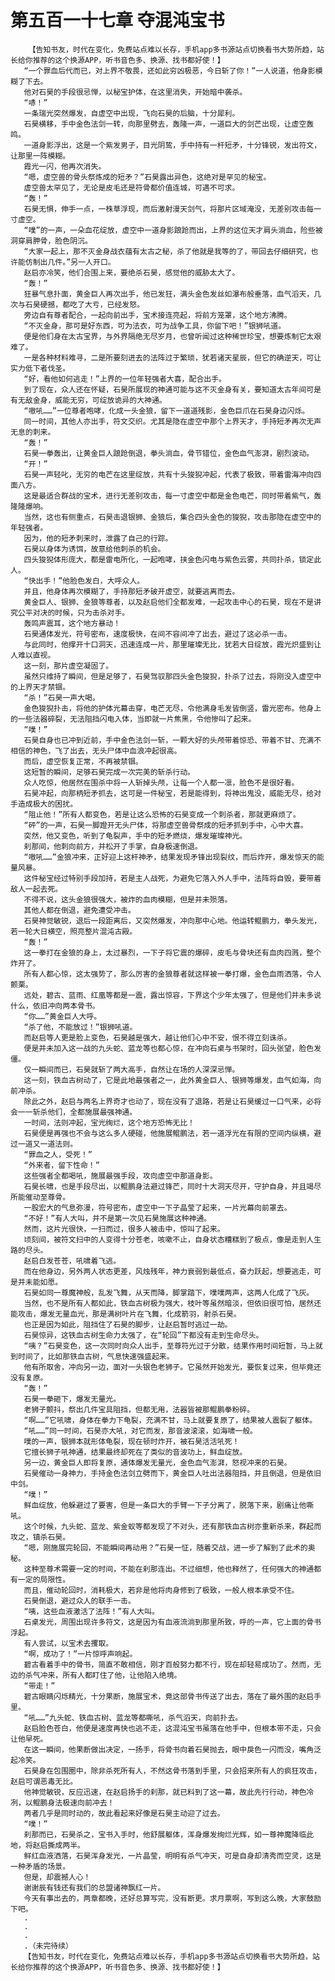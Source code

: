 # 第五百一十七章 夺混沌宝书
        【告知书友，时代在变化，免费站点难以长存，手机app多书源站点切换看书大势所趋，站长给你推荐的这个换源APP，听书音色多、换源、找书都好使！】
       “一个罪血后代而已，对上界不敬畏，还如此穷凶极恶，今日斩了你！”一人说道，他身影模糊了下去。
       他对石昊的手段很忌惮，以秘宝护体，在这里消失，开始暗中袭杀。
       “哧！”
       一条瑞光突然爆发，自虚空中出现，飞向石昊的后脑，十分犀利。
       石昊横移，手中金色法剑一转，向那里劈去，轰隆一声，一道巨大的剑芒出现，让虚空轰鸣。
       一道身影浮出，这是一个紫发男子，目光阴鸷，手中持有一杆短矛，十分锋锐，发出符文，让那里一阵模糊。
       霞光一闪，他再次消失。
       “嗯，虚空兽的骨头祭炼成的短矛？”石昊露出异色，这绝对是罕见的秘宝。
       虚空兽太罕见了，无论是皮毛还是符骨都价值连城，可遇不可求。
       “轰！”
       石昊无惧，伸手一点，一株草浮现，而后激射漫天剑气，将那片区域淹没，无差别攻击每一寸虚空。
       “噗”的一声，一朵血花绽放，虚空中一道身影踉跄而出，上界的这位天才肩头淌血，险些被洞穿肩胛骨，脸色阴沉。
       “大家一起上，那不灭金身战衣蕴有太古之秘，杀了他就是我等的了，带回去仔细研究，也许能仿制出几件。”另一人开口。
       赵启亦冷笑，他们合围上来，要绝杀石昊，感觉他的威胁太大了。
       “轰！”
       狂暴气息扑面，黄金巨人再次出手，他已发狂，满头金色发丝如瀑布般垂落，血气滔天，几次与石昊硬撼，都吃了大亏，已经发怒。
       旁边自有尊者配合，一起向前出手，宝术接连亮起，将前方笼罩，这个地方沸腾。
       “不灭金身，那可是好东西，可为法衣，可为战争工具，你留下吧！”银狮吼道。
       便是他们身在太古宝界，与外界隔绝无尽岁月，也曾听闻过这种稀世珍宝，想要炼制它太艰难了。
       一是各种材料难寻，二是所要刻进去的法阵过于繁琐，犹若诸天星辰，但它的确逆天，可让实力低下者伐圣。
       “好，看他如何逃走！”上界的一位年轻强者大喜，配合出手。
       到了现在，众人还在怀疑，石昊所展现的神通可能与这不灭金身有关，要知道太古年间可是有无敌金身，威能无穷，可绽放诡异的大神通。
       “嗷吼……”一位尊者咆哮，化成一头金狼，留下一道道残影，金色巨爪在石昊身边闪烁。
       同一时间，其他人亦出手，符文交织。尤其是隐在虚空中那个上界天才，手持短矛再次无声无息的刺来。
       “轰！”
       石昊一拳轰出，让黄金巨人踉跄倒退，拳头淌血，骨节错位，金色血气澎湃，剧烈波动。
       “开！”
       石昊一声轻叱，无穷的电芒在这里绽放，共有十头狻猊冲起，代表了极致，带着雷海冲向四面八方。
       这是最适合群战的宝术，进行无差别攻击，每一寸虚空中都是金色电芒，同时带着紫气，轰隆隆爆响。
       当然，这也有侧重点，石昊击退银狮、金狼后，集合四头金色的狻猊，攻击那隐在虚空中的年轻强者。
       因为，他的短矛刺来时，泄露了自己的行踪。
       石昊以身体为诱饵，故意给他刺杀的机会。
       四头狻猊体形庞大，都是雷电所化，一起咆哮，挟金色闪电与紫色云雾，共同扑杀，锁定此人。
       “快出手！”他脸色发白，大呼众人。
       并且，他身体再次模糊了，手持那短矛破开虚空，就要逃离而去。
       黄金巨人、银狮、金狼等尊者，以及赵启他们全都发难，一起攻击中心的石昊，现在不是讲究公平对决的时候，只为击杀对手。
       轰鸣声震耳，这个地方暴动！
       石昊通体发光，符号密布，速度极快，在间不容间冲了出去，避过了这必杀一击。
       与此同时，他撑开十口洞天，迅速连成一片，那里璀璨无比，犹若大日绽放，霞光炽盛到让人难以直视。
       这一刻，那片虚空凝固了。
       虽然只维持了瞬间，但是足够了，石昊驾驭那四头金色狻猊，扑杀了过去，将刚没入虚空中的上界天才禁锢。
       “杀！”石昊一声大喝。
       金色狻猊扑击，将他的护体光幕击穿，电芒无尽，令他满身毛发皆倒竖，雷光密布。他身上的一些法器碎裂，无法阻挡闪电入体，当即就一片焦黑，令他惨叫了起来。
       “噗！”
       石昊自身也已冲到近前，手中金色法剑一斩，一颗大好的头颅带着惊恐、带着不甘、充满不相信的神色，飞了出去，无头尸体中血浪冲起很高。
       而后，虚空恢复正常，不再被禁锢。
       这短暂的瞬间，足够石昊完成一次完美的斩杀行动。
       众人吃惊，他居然在围杀中将一人斩掉头颅，让每一个人都一凛，脸色不是很好看。
       石昊冲起，向那柄短矛抓去，这可是一件秘宝，若是能得到，将神出鬼没，威能无尽，给对手造成极大的困扰。
       “阻止他！”所有人都变色，若是让这么恐怖的石昊变成一个刺杀者，那就更麻烦了。
       “砰”的一声，石昊一脚蹬开无头尸体，将那虚空兽骨祭成的短矛抓到手中，心中大喜。
       突然，他又变色，听到了龟裂声，手中的短矛燃烧，爆发璀璨神光。
       刹那间，他刺向前方，并松开了手掌，自身极速倒退。
       “嗷吼……”金狼冲来，正好迎上这杆神矛，结果发现矛锋出现裂纹，而后炸开，爆发惊天的能量风暴。
       这件秘宝经过特别手段加持，若是主人战死，为避免它落入外人手中，法阵将自毁，要带着敌人一起去死。
       不得不说，这头金狼很强大，被炸的血肉模糊，但是并未殒落。
       其他人都在倒退，避免遭受冲击。
       石昊神觉敏锐，退后一段距离后，又突然爆发，冲向那中心地。他运转鲲鹏力，拳头发光，若一轮大日横空，照亮整片混沌古殿。
       “轰！”
       这一拳打在金狼的身上，太过暴烈，一下子将它震的爆碎，皮毛与骨块还有血肉四溅，整个炸开了。
       所有人都心惊，这太强势了，那么厉害的金狼尊者就这样被一拳打爆，金色血雨洒落，令人颤栗。
       远处，碧古、蓝雨、红凰等都是一震，露出惊容，下界这个少年太强了，但是他们并未多说什么，依旧冲向两本骨书。
       “你……”黄金巨人大呼。
       “杀了他，不能放过！”银狮吼道。
       而赵启等人更是脸上变色，石昊越是强大，越让他们心中不安，恨不得立刻诛杀。
       便是并未加入这一战的九头蛇、蓝龙等也都心惊，在冲向石桌与书架时，回头张望，脸色发僵。
       仅一瞬间而已，石昊就斩了两大高手，自然让在场的人深深忌惮。
       这一刻，铁血古树动了，它是此地最强者之一，此外黄金巨人、银狮等爆发，血气如海，向前冲杀。
       除此之外，赵启与两名上界奇才也动了，现在没有了退路，若是让石昊缓过一口气来，必将会一一斩杀他们，全都施展最强神通。
       一时间，法则冲起，宝光绚烂，这个地方恐怖无比！
       石昊便是再强也不会与这么多人硬碰，他施展鲲鹏法，若一道浮光在有限的空间内纵横，避过一道又一道法则。
       “罪血之人，受死！”
       “外来者，留下性命！”
       这些强者全都喝吼，施展最强手段，攻向虚空中那道身影。
       石昊长啸，也是手段尽出，以鲲鹏身法避过锋芒，同时十大洞天尽开，守护自身，并且竭尽所能催动至尊骨。
       一股宏大的气息弥漫，符号密布，虚空中一下子晶莹了起来，一片光幕向前罩去。
       “不好！”有人大叫，并不是第一次见石昊施展这种神通。
       然而，这片光很快，一扫而过，很多人被击中，惊叫了起来。
       顷刻间，被符文扫中的人变得十分苍老，咳嗽不止，自身状态糟糕到了极点，像是走到人生路的尽头。
       赵启白发苍苍，吼啸着飞逃。
       而在他身边，另外两人状态更差，风烛残年，神力衰弱到最低点，奋力跃起，想要逃走，可是并未能如愿。
       石昊如同一尊魔神般，乱发飞舞，从天而降，脚掌踏下，噗噗两声，这两人化成了飞灰。
       当然，也不是所有人都如此，铁血古树极为强大，枝叶等虽然暗淡，但依旧很可怕，居然还能攻击，爆发无量血光，那是满树叶片在飞舞，化成箭羽，射杀石昊。
       也正是因为如此，阻挡住了石昊的脚步，让赵启暂时逃过一劫。
       石昊惊异，这铁血古树生命力太强了，在“轮回”下都没有走到生命尽头。
       “咦？”石昊变色，这一次同时向众人出手，至尊符光过于分散，结果作用时间短暂，马上就到时间了，比如那铁血古树，气息快速强盛起来。
       他有所取舍，冲向另一边，面对一头银色老狮子。它虽然开始发光，要恢复过来，但毕竟还没有复原。
       “轰！”
       石昊一拳砸下，爆发无量光。
       老狮子颤抖，祭出几件宝具阻挡，但都无用，法器皆被那鲲鹏拳粉碎。
       “啊……”它吼啸，身体在拳力下龟裂，充满不甘，马上就要复原了，结果被人震裂了躯体。
       “吼……”同一时间，石昊亦大吼，对它而发，那音波滚滚，如海啸一般。
       噗的一声，银狮本就形体龟裂，现在顿时炸开，被石昊活活吼死！
       它擅长狮子吼神通，结果最终却死在了类似的音波功上，鲜血绽放。
       另一边，黄金巨人即将复原，通体爆发无量光，金色血气澎湃，怒视冲来的石昊。
       石昊催动一身神力，手持金色法剑立劈而下，黄金巨人吐出法器阻挡，并且倒退，但是依旧中剑。
       “噗！”
       鲜血绽放，他躲避过了要害，但是一条巨大的手臂一下子分离了，脱落下来，剧痛让他嘶吼。
       这个时候，九头蛇、蓝龙、紫金蚁等都发现了不对头，还有那铁血古树亦重新杀来，群起而攻之，镇杀石昊。
       “嗯，刚施展完轮回，不能瞬间再动用？”石昊一怔，随着交战，进一步了解到了此术的奥秘。
       这种至尊术需要一定的时间，不能在刹那连出。不过细想，他也释然了，任何强大的神通都有一定的局限性。
       而且，催动轮回时，消耗极大，若非是他将肉身修到了极致，一般人根本承受不住。
       石昊倒退，避过众人的联手一击。
       “咦，这些血液激活了法阵！”有人大叫。
       石桌发光，周围出现许多符文，这是因为有血液流淌到那里所致，呼的一声，它上面的骨书浮起。
       有人尝试，以宝术去攫取。
       “啊，成功了！”一片惊呼声响起。
       碧古看着手中的骨书，简直不敢相信，刚才百般努力都不行，现在却轻易成功了。然而，无边的杀气冲来，所有人都盯住了他，让他陷入绝境。
       “带走！”
       碧古眼睛闪烁精光，十分果断，施展宝术，竟这部骨书传送了出去，落在了最外围的赵启手里。
       “吼……”九头蛇、铁血古树、蓝龙等都嘶吼，杀气滔天，向前扑去。
       赵启脸色苍白，他便是速度再快也逃不走，这混沌宝书虽落在他手中，但根本带不走，只会让他早死。
       在这一瞬间，他果断做出决定，一扬手，将骨书向着石昊抛去，眼中戾色一闪而没，嘴角泛起冷笑。
       石昊身在包围圈中，除非杀死所有人，不然这骨书落到手里，只会招来所有人的疯狂攻击，赵启可谓恶毒无比。
       他神觉敏锐，反应迅速，在赵启扬手的刹那，就已料到了这一幕，故此先行行动，神色冷冽，以鲲鹏身法极速向前冲去！
       两者几乎是同时动的，故此看起来好像是石昊主动迎了过去。
       “噗！”
       刹那而已，石昊杀之，宝书入手时，他舒展躯体，浑身爆发绚烂光辉，如一尊神魔降临此地，将赵启撕成两半。
       鲜红血液洒落，石昊浑身发光，一片晶莹，明明有杀气冲天，可是自身却清秀而空灵，这是一种矛盾的场景。
       但是，却震撼人心！
       谢谢辰有钱还有我们的总盟诸神飘红一片。
       今天有事出去的，两章都晚，还好总算写完，没有断更。求月票啊，写到这么晚，大家鼓励下吧。
       .
       .
       .
       .（未完待续）
       【告知书友，时代在变化，免费站点难以长存，手机app多书源站点切换看书大势所趋，站长给你推荐的这个换源APP，听书音色多、换源、找书都好使！】
